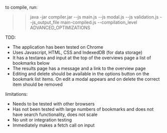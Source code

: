 to compile, run:

> > java -jar compiler.jar --js main.js --js modal.js --js validation.js --js_output_file main-compiled.js --compilation_level ADVANCED_OPTIMIZATIONS

TDD:

- The application has been tested on Chrome
- Uses Javascript, HTML, CSS and IndexedDB (for data storage)
- It has a textarea and input at the top of the overviews page a list of bookmarks below
- The results page has a message and a link to the overview page
- Editing and delete should be available in the options button on the bookmark list items. On edit a modal appears and on delete the correct item should be removed

limitations:

- Needs to be tested with other browsers
- Has not been tested with large numbers of bookmarks and does not have search functionality, does not scale
- No unit or integration testing
- Immediately makes a fetch call on input
